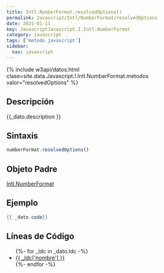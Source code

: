 ```yaml
---
title: Intl.NumberFormat.resolvedOptions()
permalink: Javascript/Intl/NumberFormat/resolvedOptions
date: 2021-01-11
key: JavascriptJavascript.I.Intl.NumberFormat
category: javascript
tags: ['metodo javascript']
sidebar: 
  nav: javascript
---
```


{% include w3api/datos.html clase=site.data.Javascript.I.Intl.NumberFormat.metodos valor="resolvedOptions" %}

## Descripción
{{_dato.description }}

## Sintaxis
~~~javascript
numberFormat.resolvedOptions()
~~~

## Objeto Padre
[Intl.NumberFormat](/Javascript/Intl/NumberFormat/)

## Ejemplo
~~~java
{{ _dato.code}}
~~~

## Líneas de Código
<ul>
{%- for _ldc in _dato.ldc -%}
   <li>
       <a href="{{_ldc['url'] }}">{{ _ldc['nombre'] }}</a>
   </li>
{%- endfor -%}
</ul>
